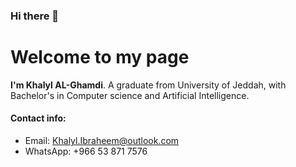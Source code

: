 ### Hi there 👋

# Welcome to my page
**I'm Khalyl AL-Ghamdi**.
A graduate from University of Jeddah, with Bachelor's in Computer science and Artificial Intelligence.

#### Contact info:
- Email: Khalyl.Ibraheem@outlook.com
- WhatsApp: +966 53 871 7576

<!--
**KhalylDammas/KhalylDammas** is a ✨ _special_ ✨ repository because its `README.md` (this file) appears on your GitHub profile.

Here are some ideas to get you started:

- 🔭 I’m currently working on ...
- 🌱 I’m currently learning ...
- 👯 I’m looking to collaborate on ...
- 🤔 I’m looking for help with ...
- 💬 Ask me about ...
- 📫 How to reach me: ...
- 😄 Pronouns: ...
- ⚡ Fun fact: ...
-->
